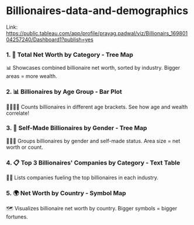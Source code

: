 # Billionaires-data-and-demographics
Link: https://public.tableau.com/app/profile/prayag.padwal/viz/Billionairs_16980104257240/Dashboard1?publish=yes

### 1. 🌳 Total Net Worth by Category - Tree Map 
📊 Showcases combined billionaire net worth, sorted by industry. Bigger areas = more wealth.

### 2. 📊 Billionaires by Age Group - Bar Plot 
👴👵👨👩 Counts billionaires in different age brackets. See how age and wealth correlate!

### 3. 🌳 Self-Made Billionaires by Gender - Tree Map 
👫👬👭 Groups billionaires by gender and self-made status. Area size = net worth or count.

### 4. 📋 Top 3 Billionaires' Companies by Category - Text Table 
💼🔝 Lists companies fueling the top billionaires in each industry.

### 5. 🌍 Net Worth by Country - Symbol Map 
🗺️ Visualizes billionaire net worth by country. Bigger symbols = bigger fortunes.

